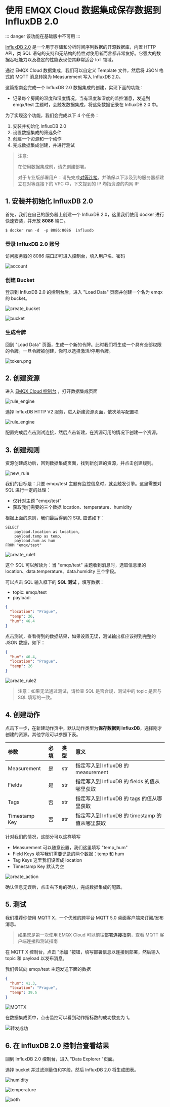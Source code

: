 # 使用 EMQX Cloud 数据集成保存数据到 InfluxDB 2.0

::: danger
该功能在基础版中不可用
:::

[InfluxDB 2.0](https://www.influxdata.com/) 是一个用于存储和分析时间序列数据的开源数据库，内置 HTTP API，类 SQL 语句的支持和无结构的特性对使用者而言都非常友好。它强大的数据吞吐能力以及稳定的性能表现使其非常适合 IoT 领域。

通过 EMQX Cloud 数据集成，我们可以自定义 Template 文件，然后将 JSON 格式的 MQTT 消息转换为 Measurement 写入 InfluxDB 2.0。



这篇指南会完成一个 InfluxDB 2.0 数据集成的创建，实现下面的功能：

* 记录每个房间的温度和湿度情况。当有温度和湿度的监控消息，发送到 emqx/test 主题时，会触发数据集成，将这条数据记录在 InfluxDB 2.0 中。


为了实现这个功能，我们会完成以下 4 个任务：

1. 安装并初始化 InfluxDB 2.0
2. 设置数据集成的筛选条件
3. 创建一个资源和一个动作
4. 完成数据集成创建，并进行测试

>注意:
>
>在使用数据集成前，请先创建部署。
>
>对于专业版部署用户：请先完成[对等连接](../deployments/vpc_peering.md)，并确保以下涉及到的服务器都建立在对等连接下的 VPC 中，下文提到的 IP 均指资源的内网 IP


## 1. 安装并初始化 InfluxDB 2.0

首先，我们在自己的服务器上创建一个 InfluxDB 2.0，这里我们使用 docker 进行快速安装，并开放 **8086** 端口。

```shell
$ docker run -d  -p 8086:8086  influxdb
```

### 登录 InfluxDB 2.0 账号

访问服务器的 8086 端口即可进入控制台，填入用户名、密码

![account](./_assets/influxdbv2_account.png)


### 创建 Bucket

登录到 InfluxDB 2.0 的控制台后，进入 "Load Data" 页面并创建一个名为 emqx 的 bucket。

![create_bucket](./_assets/influxdbv2_create_bucket.png)

![bucket](./_assets/infuxdbv2_bucket.png)


### 生成令牌

回到 "Load Data" 页面，生成一个新的令牌。此时我们将生成一个具有全部权限的令牌。一旦令牌被创建，你可以选择激活/停用令牌。

![token.png](./_assets/influxdbv2_tokens.png)


## 2. 创建资源

进入 [EMQX Cloud 控制台](https://cloud-intl.emqx.com/console/) ，打开数据集成页面

![rule_engine](./_assets/influxdbv2_data_integration.png)

选择 InfluxDB HTTP V2 服务，进入新建资源页面，依次填写配置项

![rule_engine](./_assets/influxdbv2_resource.png)

配置完成后点击测试连接，然后点击新建，在资源可用的情况下创建一个资源。

## 3. 创建规则

资源创建成功后，回到数据集成页面，找到新创建的资源，并点击创建规则。

![new_rule](./_assets/influxdbv2_new_rule.png)

我们的目标是：只要 emqx/test 主题有监控信息时，就会触发引擎。这里需要对 SQL 进行一定的处理：

* 仅针对主题 "emqx/test"
* 获取我们需要的三个数据 location、temperature、humidity

根据上面的原则，我们最后得到的 SQL 应该如下：

```
SELECT
    payload.location as location, 
    payload.temp as temp, 
    payload.hum as hum
FROM "emqx/test"
```

![create_rule1](./_assets/influxdbv2_rule1.png)

这个 SQL 可以解读为：当 "emqx/test" 主题收到消息时，选取信息里的 location、data.temperature、data.humidity 三个字段。

可以点击 SQL 输入框下的 **SQL 测试** ，填写数据：

* topic: emqx/test
* payload:
```json
{
  "location": "Prague",
  "temp": 26,
  "hum": 46.4
}
```

点击测试，查看得到的数据结果，如果设置无误，测试输出框应该得到完整的 JSON 数据，如下：

```json
{
  "hum": 46.4,
  "location": "Prague",
  "temp": 26
}
```

![create_rule2](./_assets/influxdbv2_rule2.png)

>注意：如果无法通过测试，请检查 SQL 是否合规，测试中的 topic 是否与 SQL 填写的一致。

## 4. 创建动作

点击下一步，在新建动作页中，默认动作类型为**保存数据到 InfluxDB**，选择刚才创建的资源。其他字段可以参照下表。

| 参数          | 必填 | 类型 | 意义                                            |
| :------------ | :--- | :--- | :---------------------------------------------- |
| Measurement   | 是   | str  | 指定写入到 InfluxDB 的  measurement             |
| Fields        | 是   | str  | 指定写入到 InfluxDB 的 fields 的值从哪里获取    |
| Tags          | 否   | str  | 指定写入到 InfluxDB 的 tags 的值从哪里获取      |
| Timestamp Key | 否   | str  | 指定写入到 InfluxDB 的 timestamp 的值从哪里获取 |

针对我们的情况，这部分可以这样填写

* Measurement 可以随意设置，我们这里填写 "temp_hum"
* Field Keys 填写我们需要记录的两个数据：temp 和 hum
* Tag Keys 这里我们设置成 location
* Timestamp Key 默认为空

![create_action](./_assets/influxdbv2_action.png)

确认信息无误后，点击右下角的确认，完成数据集成的配置。

## 5. 测试

我们推荐你使用 MQTT X，一个优雅的跨平台 MQTT 5.0 桌面客户端来订阅/发布消息。

>如果您是第一次使用 EMQX Cloud 可以前往[部署连接指南](../connect_to_deployments/overview.md)，查看 MQTT 客户端连接和测试指南

在 MQTT X 控制台，点击 "添加 "按钮，填写部署信息以连接到部署，然后输入 topic 和 payload 以发布消息。

我们尝试向 emqx/test 主题发送下面的数据

```json
{
  "hum": 41.3,
  "location": "Prague", 
  "temp": 39.5
}
```

![MQTTX](./_assets/influxdbv2_mqttx.png)

在数据集成页中，点击监控可以看到动作指标数的成功数变为 1。

![转发成功](./_assets/influxdbv2_rule_test.png)

## 6. 在 influxDB 2.0 控制台查看结果

回到 InfluxDB 2.0 控制台，进入 "Data Explorer "页面。

选择 bucket 并过滤测量值和字段，然后 InfluxDB 2.0 将生成图表。

![humidity](./_assets/influxdbv2_hum.png)

![temperature](./_assets/influxdbv2_temp.png)

![both](./_assets/influxdbv2_temp_hum.png)
